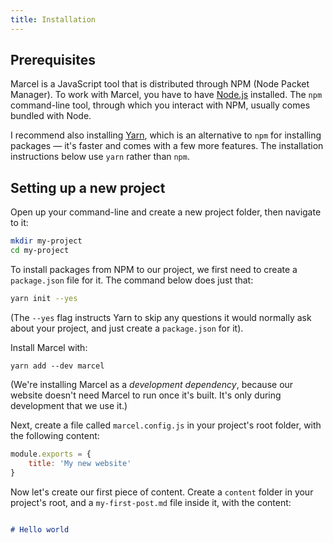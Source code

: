 ```yaml
---
title: Installation
---
```


## Prerequisites

Marcel is a JavaScript tool that is distributed through NPM (Node Packet Manager). To work with Marcel, you have to have [Node.js](https://nodejs.org/en/) installed. The `npm` command-line tool, through which you interact with NPM, usually comes bundled with Node. 

I recommend also installing [Yarn](https://yarnpkg.com/en/), which is an alternative to `npm` for installing packages — it's faster and comes with a few more features. The installation instructions below use `yarn` rather than `npm`.

## Setting up a new project

Open up your command-line and create a new project folder, then navigate to it:

```bash
mkdir my-project
cd my-project
```

To install packages from NPM to our project, we first need to create a `package.json` file for it. The command below does just that:

```bash
yarn init --yes
```

(The `--yes` flag instructs Yarn to skip any questions it would normally ask about your project, and just create a `package.json` for it).

Install Marcel with:

```
yarn add --dev marcel
```

(We're installing Marcel as a _development dependency_, because our website doesn't need Marcel to run once it's built. It's only during development that we use it.)

Next, create a file called `marcel.config.js` in your project's root folder, with the following content:

```js
module.exports = {
	title: 'My new website'
}
```

Now let's create our first piece of content. Create a `content` folder in your project's root, and a `my-first-post.md` file inside it, with the content:

```md

# Hello world

```
